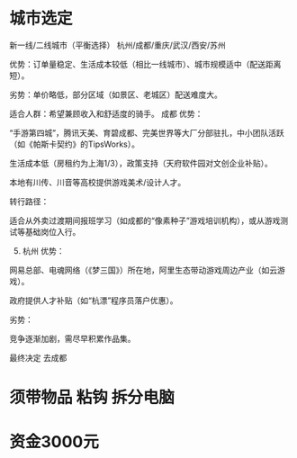 # 城市选定
新一线/二线城市（平衡选择）
杭州/成都/重庆/武汉/西安/苏州

优势：订单量稳定、生活成本较低（相比一线城市）、城市规模适中（配送距离短）。

劣势：单价略低，部分区域（如景区、老城区）配送难度大。

适合人群：希望兼顾收入和舒适度的骑手。
成都
优势：

“手游第四城”，腾讯天美、育碧成都、完美世界等大厂分部驻扎，中小团队活跃（如《帕斯卡契约》的TipsWorks）。

生活成本低（房租约为上海1/3），政策支持（天府软件园对文创企业补贴）。

本地有川传、川音等高校提供游戏美术/设计人才。

转行路径：

适合从外卖过渡期间报班学习（如成都的“像素种子”游戏培训机构），或从游戏测试等基础岗位入行。

5. 杭州
优势：

网易总部、电魂网络（《梦三国》）所在地，阿里生态带动游戏周边产业（如云游戏）。

政府提供人才补贴（如“杭漂”程序员落户优惠）。

劣势：

竞争逐渐加剧，需尽早积累作品集。

最终决定 去成都
# 须带物品 粘钩 拆分电脑 

# 资金3000元

# 